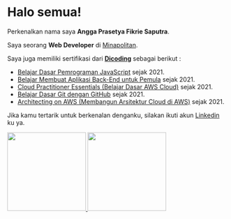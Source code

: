# Halo semua! 

Perkenalkan nama saya **Angga Prasetya Fikrie Saputra**.

Saya seorang **Web Developer** di [Minapolitan](https://www.minapolitan.com/).

Saya juga memiliki sertifikasi dari [**Dicoding**](https://dicoding.com) sebagai berikut :
* [Belajar Dasar Pemrograman JavaScript](https://www.dicoding.com/certificates/RVZK1993EPD5) sejak 2021.
* [Belajar Membuat Aplikasi Back-End untuk Pemula](https://www.dicoding.com/certificates/QLZ91D5VMP5D) sejak 2021.
* [Cloud Practitioner Essentials (Belajar Dasar AWS Cloud)](https://www.dicoding.com/certificates/JMZVMYM83ZN9) sejak 2021.
* [Belajar Dasar Git dengan GitHub](https://www.dicoding.com/certificates/KEXL30D6MPG2) sejak 2021.
* [Architecting on AWS (Membangun Arsitektur Cloud di AWS)](https://www.dicoding.com/certificates/GRX5KO90KZ0M) sejak 2021.

Jika kamu tertarik untuk berkenalan denganku, silakan ikuti akun [Linkedin](https://www.linkedin.com/in/angga-prasetya-fikrie-saputra-3b1137217/) ku ya.

<p align="left">
<a href="https://github.com/anggaprasetya-fs">
  <img height="180em" src="https://github-readme-stats-eight-theta.vercel.app/api?username=anggaprasetya-fs&show_icons=true&theme=algolia&include_all_commits=true&count_private=true"/> <img height="180em" src="https://github-readme-stats-eight-theta.vercel.app/api/top-langs/?username=anggaprasetya-fs&layout=compact&langs_count=8&theme=algolia"/>
</a>
</p>
